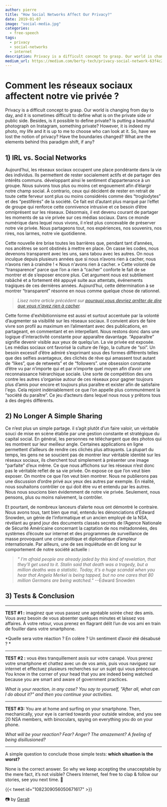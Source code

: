 ```yaml
---
author: pierre
title: "How Social Networks Affect Our Privacy?"
date: 2019-01-07
image: "social-media.jpg"
categories:
  - free-speech
tags:
  - privacy
  - social-networks
  - internet
description: Privacy is a difficult concept to grasp. Our world is changing from day to day, and it is sometimes difficult to define what is on the private side or public side. Is putting a beautiful photograph on Instagram, something private?
medium_url: https://medium.com/berty-tech/privacy-social-network-63f4c239a208
---
```



# Comment les réseaux sociaux affectent notre vie privée ?
Privacy is a difficult concept to grasp. Our world is changing from day to day, and it is sometimes difficult to define what is on the private side or public side. Besides, is it possible to define private? Is putting a beautiful photograph on Instagram, something private? However, it is indeed my photo, my life and it is up to me to choose who can look at it. So, have we lost the notion of privacy? Have the boundaries changed? What are the elements behind this paradigm shift, if any?

## 1) IRL vs. Social Networks

Aujourd’hui, les réseaux sociaux occupent une place pondérante dans la vie des individus. Ils permettent de rester socialement actifs et de partager des intérêts communs. développant ainsi le sentiment d’appartenance à un groupe. Nous suivons tous plus ou moins cet engouement afin d’élargir notre champ social. À contrario, ceux qui décident de rester en retrait de toute cette ferveur sont plus ou moins considérés comme des “troglodytes” et des “pestiférés” de la société. Ce fait est d’autant plus marqué par l’effet de groupe qui renforce cette connivence intrusive et ce besoin d’être omniprésent sur les réseaux. Désormais, il est devenu courant de partager les moments de sa vie privée sur ces médias sociaux. Dans ce monde numérique dans lequel nous vivons, il n’est plus concevable de préserver notre vie privée. Nous partageons tout, nos expériences, nos souvenirs, nos rires, nos larmes, notre vie quotidienne.

Cette nouvelle ère brise toutes les barrières que, pendant tant d’années, nos ancêtres se sont obstinés à mettre en place. On casse les codes, nous devenons transparent avec les uns, sans tabou avec les autres. On nous inculque depuis plusieurs années que si nous n’avons rien à cacher, nous n’avons rien à craindre ! « Nous n'avons rien à cacher. »  Cette volonté de “transparence” parce que l’on a rien à “cacher” conforte le fait de se montrer et de s’exposer encore plus. Cet argument nous est subtilement rabâché et a fortement été appuyé suite aux attentats, événements tragiques de ces dernières années. Aujourd’hui, cette détermination à se montrer “transparent” résonne en nous comme quelque chose de rationnel.

> _Lisez notre article précédent sur [ pourquoi vous devriez arrêter de dire que vous n'avez rien à cacher](https://berty.tech/blog/nothing-to-hide/)._

Cette forme d'exhibitionnisme est aussi et surtout accentuée par la volonté d’augmenter sa visibilité sur les réseaux sociaux. Il convient alors de faire vivre son profil au maximum en l’alimentant avec des publications, en partageant, en commentant et en interpellant. Nous restons donc dans une logique d'interactivité constante pour apparaître davantage. “Apparaître” signifie devenir visible aux yeux de quelqu’un.  La vie privée est exposée. Les médias sociaux ont favorisé la culture de l’égo, la culture de “soi”. Un besoin excessif d’être admiré s’exprimant sous des formes différents telles que des selfies avantageux, des clichés de rêve qui amassent tout autant de “likes”, que de retweets” et de “followers”. une obsession constante d’être vu par n’importe qui et par n’importe quel moyen afin d’avoir une reconnaissance hiérarchique sociale. Une sorte de compétition des uns contre les autres s’organise autour de ces réseaux pour gagner toujours plus d’amis pour encore et toujours plus paraître et exister afin de satisfaire l'ego. Cela rejoint indéniablement ce que l’on appelle plus communément la “société du paraître”. Ce jeu d’acteurs dans lequel nous nous y prêtons tous à des degrés différents.

## 2) No Longer A Simple Sharing

Ce n’est plus un simple partage.  il s’agit plutôt d’un faire valoir, un véritable souci de mise en scène établie par une gestion constante et stratégique du capital social.   En général, les personnes ne téléchargent que des photos qui les montrent sur leur meilleur angle. Certaines applications en ligne permettent d’ailleurs de rendre ces clichés plus attrayants. La plupart du temps, les gens ne se soucient pas de montrer leur véritable identité sur les réseaux sociaux, ils cherchent tout simplement à présenter une image “parfaite” d’eux même. Ce que nous affichons sur les réseaux n’est donc pas le véritable reflet de sa vie privée. On expose ce que l’on veut bien exposer. On montre ce que l’on veut bien montrer. Nous ne publierons pas une discussion d’ordre privé aux yeux des autres par exemple. En réalité, nous souhaitons contrôler ce qui doit être vu et entendu par les autres. Nous nous soucions bien évidemment de notre vie privée. Seulement, nous pensons, plus ou moins naïvement, la contrôler.


Et pourtant, de nombreux lanceurs d’alerte nous ont démontré le contraire. Nous avons tous, tant bien que mal, entendu les dénonciations d’Edward Snowden, un génie de l’informatique et un ancien employé de la NSA,  révélant au grand jour des documents classés secrets de l’Agence Nationale de Sécurité Américaine  concernant la captation de nos métadonnées, des systèmes d’écoute sur internet et des programmes de surveillance de masse provoquant une crise politique et diplomatique d’ampleur internationale. Par ailleurs, une de ses inquiétude en dit long sur le comportement de notre société actuelle :

> _" I'm afraid people are already jaded by this kind of revelation, that they'll get used to it. Stalin said that death was a tragedy, but a million deaths was a statistic. Today, it's a huge scandal when you hear that Angela Merkel is being tapped, but no one cares that 80 million Germans are being watched._" --Edward Snowden

## 3) Tests & Conclusion

***

**TEST #1 :** imaginez que vous passez une agréable  soirée chez des amis. Vous avez besoin de vous absenter quelques minutes et laissez vos affaires. À votre retour, vous prenez en flagrant délit l’un de vos ami en train de fouiller dans votre smartphone.

*Quelle sera votre réaction ?  En colère ? Un sentiment d’avoir été désabusé ? *

***

**TEST #2 :** vous êtes tranquillement assis sur votre canapé. Vous prenez votre smartphone et chattez avec un de vos amis, puis vous naviguez sur internet et effectuez plusieurs recherches sur un sujet qui vous préoccupe. You know in the corner of your head that you are indeed being watched because you are smart and aware of government practices.

*What is your reaction, in any case? You say to yourself, "After all, what can I do about it?" and then you continue your activities.*

***

**TEST #3:** You are at home and surfing on your smartphone. Then, mechanically, your eye is carried towards your outside window, and you see 20 NSA members, with binoculars, spying on everything you do on your phone.

*What will be your reaction? Fear? Anger? The amazement? A feeling of being disillusioned?*

***

A simple question to conclude those simple tests: **which situation is the worst?**

 None is the correct answer. So why we keep accepting the unacceptable by the mere fact, it’s not visible? Cheers Internet, feel free to clap & follow our stories, see you next time. 🤫

{{< tweet id="1082309056050671617" >}}

📷 by [Geralt](https://pixabay.com/fr/homme-d-affaires-kaufmann-tablette-3847389/)
